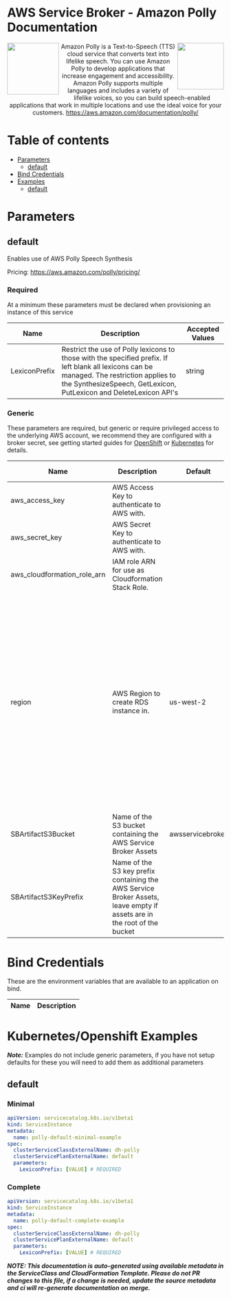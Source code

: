 # AWS Service Broker - Amazon Polly Documentation

<img  align="left" src="https://s3.amazonaws.com/awsservicebroker/icons/aws-service-broker.png" width="120"><img align="right" src="https://s3.amazonaws.com/awsservicebroker/icons/AmazonPolly_LARGE.png" width="108"> <p align="center">Amazon Polly is a Text-to-Speech (TTS) cloud service that converts text into lifelike speech. You can use Amazon Polly to develop applications that increase engagement and accessibility. Amazon Polly supports multiple languages and includes a variety of lifelike voices, so you can build speech-enabled applications that work in multiple locations and use the ideal voice for your customers.
https://aws.amazon.com/documentation/polly/</p>

Table of contents
=================

* [Parameters](#parameters)
  * [default](#param-default)
* [Bind Credentials](#bind-credentials)
* [Examples](#kubernetes-openshift-examples)
  * [default](#example-default)

<a id="parameters" />

# Parameters

<a id="param-default" />

## default

Enables use of AWS Polly Speech Synthesis

Pricing: https://aws.amazon.com/polly/pricing/

### Required

At a minimum these parameters must be declared when provisioning an instance of this service

Name           | Description     | Accepted Values
-------------- | --------------- | ---------------
LexiconPrefix|Restrict the use of Polly lexicons to those with the specified prefix. If left blank all lexicons can be managed. The restriction applies to the SynthesizeSpeech, GetLexicon, PutLexicon and DeleteLexicon API's|string


### Generic

These parameters are required, but generic or require privileged access to the underlying AWS account, we recommend they are
configured with a broker secret, see getting started guides for [OpenShift](/docs/getting-started-openshift.md) or
[Kubernetes](/docs/getting-started-k8s.md) for details.

Name           | Description     | Default         | Accepted Values
-------------- | --------------- | --------------- | ---------------
aws_access_key|AWS Access Key to authenticate to AWS with.||
aws_secret_key|AWS Secret Key to authenticate to AWS with.||
aws_cloudformation_role_arn|IAM role ARN for use as Cloudformation Stack Role.||
region|AWS Region to create RDS instance in.|us-west-2|ap-northeast-1, ap-northeast-2, ap-south-1, ap-southeast-1, ap-southeast-2, ca-central-1, eu-central-1, eu-west-1, eu-west-2, sa-east-1, us-east-1, us-east-2, us-west-1, us-west-2
SBArtifactS3Bucket|Name of the S3 bucket containing the AWS Service Broker Assets|awsservicebroker|
SBArtifactS3KeyPrefix|Name of the S3 key prefix containing the AWS Service Broker Assets, leave empty if assets are in the root of the bucket||

<a id="bind-credentials" />

# Bind Credentials

These are the environment variables that are available to an application on bind.

Name           | Description
-------------- | ---------------

<a id="kubernetes-openshift-examples" />

# Kubernetes/Openshift Examples

***Note:*** Examples do not include generic parameters, if you have not setup defaults for these you will need to add
them as additional parameters

<a id="example-default" />

## default

### Minimal
```yaml
apiVersion: servicecatalog.k8s.io/v1beta1
kind: ServiceInstance
metadata:
  name: polly-default-minimal-example
spec:
  clusterServiceClassExternalName: dh-polly
  clusterServicePlanExternalName: default
  parameters:
    LexiconPrefix: [VALUE] # REQUIRED
```

### Complete
```yaml
apiVersion: servicecatalog.k8s.io/v1beta1
kind: ServiceInstance
metadata:
  name: polly-default-complete-example
spec:
  clusterServiceClassExternalName: dh-polly
  clusterServicePlanExternalName: default
  parameters:
    LexiconPrefix: [VALUE] # REQUIRED
```

***NOTE: This documentation is auto-generated using available metadata in the ServiceClass and CloudFormation Template. Please do not PR changes to this file, if a change is needed, update the source metadata and ci will re-generate documentation on merge.***